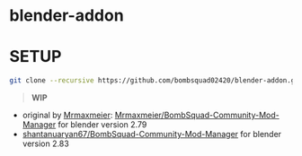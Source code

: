 # blender-addon

# SETUP

```bash
git clone --recursive https://github.com/bombsquad02420/blender-addon.git
```

> **WIP**

 - original by [Mrmaxmeier](https://github.com/Mrmaxmeier): [Mrmaxmeier/BombSquad-Community-Mod-Manager](https://github.com/Mrmaxmeier/BombSquad-Community-Mod-Manager/tree/master/utils/blender) for blender version 2.79
 - [shantanuaryan67/BombSquad-Community-Mod-Manager](https://github.com/shantanuaryan67/BombSquad-Community-Mod-Manager/tree/master/utils/blender_2-80) for blender version 2.83
